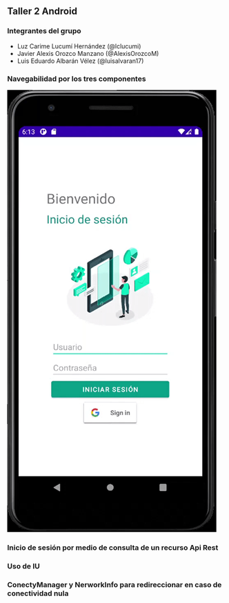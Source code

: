 ## Taller 2 Android

### Integrantes del grupo
- Luz Carime Lucumí Hernández (@lclucumi)
- Javier Alexis Orozco Manzano (@AlexisOrozcoM)
- Luis Eduardo Albarán Vélez (@luisalvaran17)

### Navegabilidad por los tres componentes
![](GIF.gif)

### Inicio de sesión por medio de consulta de un recurso Api Rest


### Uso de IU


### ConectyManager y NerworkInfo para redireccionar en caso de conectividad nula

